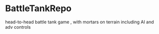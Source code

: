 # BattleTankRepo
head-to-head battle tank game , with mortars on terrain including AI and adv controls
